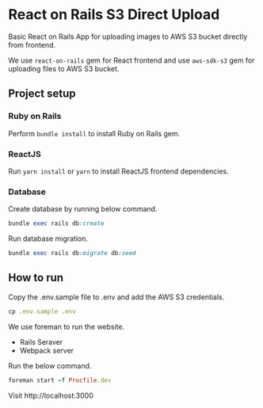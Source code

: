 # React on Rails S3 Direct Upload

Basic React on Rails App for uploading images to AWS S3 bucket directly from frontend.

We use `react-on-rails` gem for React frontend and use `aws-sdk-s3` gem for uploading files to AWS S3 bucket.

## Project setup
 ### Ruby on Rails
Perform `bundle install` to install Ruby on Rails gem.
### ReactJS 
Run `yarn install` or `yarn` to install ReactJS frontend dependencies.

### Database
Create database by running below command.
```ruby
bundle exec rails db:create
```
Run database migration.
````ruby
bundle exec rails db:migrate db:seed
````


## How to run
Copy the .env.sample file to .env and add the AWS S3 credentials.
```ruby
cp .env.sample .env
```
 
We use foreman to run the website.
- Rails Seraver
- Webpack server

Run the below command.
```ruby
foreman start -f Procfile.dev
```

Visit http://localhost:3000